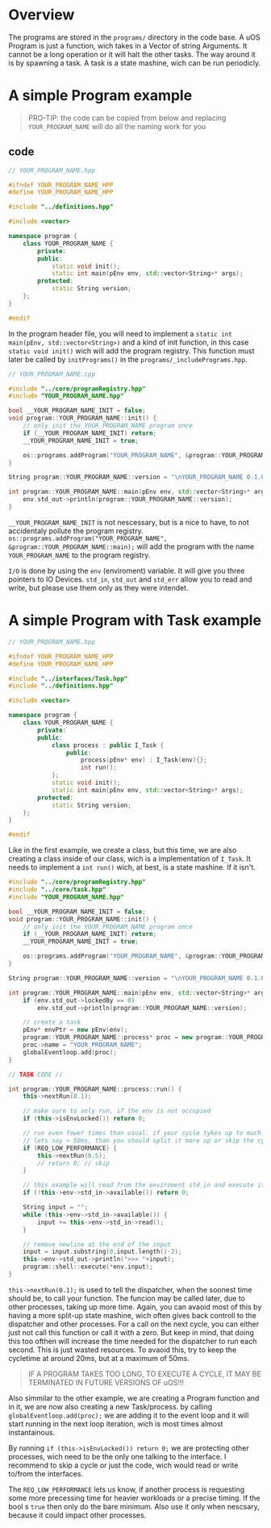 # Overview
The programs are stored in the `programs/` directory in the code base. A uOS Program is just a function, wich takes in a Vector of string Arguments. It cannot be a long operation or it will halt the other tasks. The way around it is by spawning a task. A task is a state mashine, wich can be run periodicly.

# A simple Program example

> PRO-TIP: the code can be copied from below and replacing `YOUR_PROGRAM_NAME` will do all the naming work for you

## code
```C++
// YOUR_PROGRAM_NAME.hpp

#ifndef YOUR_PROGRAM_NAME_HPP
#define YOUR_PROGRAM_NAME_HPP

#include "../definitions.hpp"

#include <vector>

namespace program {
    class YOUR_PROGRAM_NAME {
        private:
        public:
            static void init();
            static int main(pEnv env, std::vector<String>* args);
        protected:
            static String version;
    };
}

#endif
```

In the program header file, you will need to implement a `static int main(pEnv, std::vector<String>)` and a kind of init function, in this case `static void init()` wich will add the program registry. This function must later be called by `initPrograms()` in the `programs/_includePrograms.hpp`.

```C++
// YOUR_PROGRAM_NAME.cpp

#include "../core/programRegistry.hpp"
#include "YOUR_PROGRAM_NAME.hpp"

bool __YOUR_PROGRAM_NAME_INIT = false;
void program::YOUR_PROGRAM_NAME::init() {
    // only init the YOUR_PROGRAM_NAME program once
    if (__YOUR_PROGRAM_NAME_INIT) return;
    __YOUR_PROGRAM_NAME_INIT = true;

    os::programs.addProgram("YOUR_PROGRAM_NAME", &program::YOUR_PROGRAM_NAME::main);
}

String program::YOUR_PROGRAM_NAME::version = "\nYOUR_PROGRAM_NAME 0.1.0";

int program::YOUR_PROGRAM_NAME::main(pEnv env, std::vector<String>* args) {
    env.std_out->println(program::YOUR_PROGRAM_NAME::version);
}
```

`__YOUR_PROGRAM_NAME_INIT` is not nescessary, but is a nice to have, to not accidentaly pollute the program registry.
`os::programs.addProgram("YOUR_PROGRAM_NAME", &program::YOUR_PROGRAM_NAME::main);` will add the program with the name `YOUR_PROGRAM_NAME` to the program registry.

`I/O` is done by using the `env` (enviroment) variable. It will give you three pointers to IO Devices.
`std_in`, `std_out` and `std_err` allow you to read and write, but please use them only as they were intendet.



# A simple Program with Task example

```C++
// YOUR_PROGRAM_NAME.hpp

#ifndef YOUR_PROGRAM_NAME_HPP
#define YOUR_PROGRAM_NAME_HPP

#include "../interfaces/Task.hpp"
#include "../definitions.hpp"

#include <vector>

namespace program {
    class YOUR_PROGRAM_NAME {
        private:
        public:
            class process : public I_Task {
                public:
                    process(pEnv* env) : I_Task(env){};
                    int run();
            };
            static void init();
            static int main(pEnv env, std::vector<String>* args);
        protected:
            static String version;
    };
}

#endif
```

Like in the first example, we create a class, but this time, we are also creating a class inside of our class, wich is a implementation of `I_Task`. It needs to implement a `int run()` wich, at best, is a state mashine. If it isn't.

```C++
#include "../core/programRegistry.hpp"
#include "../core/task.hpp"
#include "YOUR_PROGRAM_NAME.hpp"

bool __YOUR_PROGRAM_NAME_INIT = false;
void program::YOUR_PROGRAM_NAME::init() {
    // only init the YOUR_PROGRAM_NAME program once
    if (__YOUR_PROGRAM_NAME_INIT) return;
    __YOUR_PROGRAM_NAME_INIT = true;

    os::programs.addProgram("YOUR_PROGRAM_NAME", &program::YOUR_PROGRAM_NAME::main);
}

String program::YOUR_PROGRAM_NAME::version = "\nYOUR_PROGRAM_NAME 0.1.0";

int program::YOUR_PROGRAM_NAME::main(pEnv env, std::vector<String>* args) {
    if (env.std_out->lockedBy == 0)
        env.std_out->println(program::YOUR_PROGRAM_NAME::version);

    // create a task
    pEnv* envPtr = new pEnv(env);
    program::YOUR_PROGRAM_NAME::process* proc = new program::YOUR_PROGRAM_NAME::process(envPtr);
    proc->name = "YOUR_PROGRAM_NAME";
    globalEventloop.add(proc);
}

// TASK CODE //

int program::YOUR_PROGRAM_NAME::process::run() {
    this->nextRun(0.1);

    // make sure to only run, if the env is not occupied
    if (this->isEnvLocked()) return 0;

    // run even fewer times than usual. if your cycle tykes up to much time,
    // lets say > 50ms, than you should split it more up or skip the cycle entirely
    if (REQ_LOW_PERFORMANCE) {
        this->nextRun(0.5);
        // return 0; // skip
    }

    // this example will read from the enviroment std_in and execute its contents
    if (!this->env->std_in->available()) return 0;

    String input = "";
    while (this->env->std_in->available()) {
        input += this->env->std_in->read();
    }

    // remove newline at the end of the input
    input = input.substring(0,input.length()-2);
    this->env->std_out->println(">>> "+input);
    program::shell::execute(*env,input);
}
```

`this->nextRun(0.1);` is used to tell the dispatcher, when the soonest time should be, to call your function. 
The funcion may be called later, due to other processes, taking up more time. Again, you can avaoid most of this by having a more split-up state mashine, wich often gives back controll to the dispatcher and other processes. 
For a call on the next cycle, you can either just not call this function or call it with a zero. But keep in mind, that doing this too ofthen will increase the time needed for the dispatcher to run each second. This is just wasted resources. To avaoid this, try to keep the cycletime at around 20ms, but at a maximum of 50ms.
> IF A PROGRAM TAKES TOO LONG, TO EXECUTE A CYCLE, IT MAY BE TERMINATED IN FUTURE VERSIONS OF uOS!!!

Also simmilar to the other example, we are creating a Program function and in it, we are now also creating a new Task/process. by calling `globalEventloop.add(proc);` we are adding it to the event loop and it will start running in the next loop iteration, wich is most times almost instantainous.

By running `if (this->isEnvLocked()) return 0;` we are protecting other processes, wich need to be the only one talking to the interface. I recommend to skip a cycle or just the code, wich would read or write to/from the interfaces.

The `REQ_LOW_PERFORMANCE` lets us know, if another process is requesting some more precessing time for heavier workloads or a precise timing. If the bool s `true` then only do the bare minimum. Also use it only when nescsary, because it could impact other processes.

